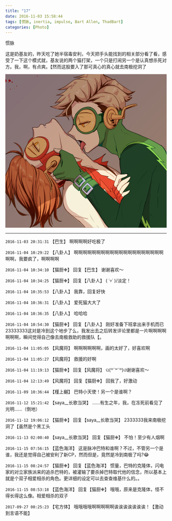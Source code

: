 ```yaml
---
title: "17"
date: 2016-11-03 15:58:44
tags: [惯脉, inertia, impulse, Bart Allen, ThadBart]
categories: [Photo]
---
```


<p>惯脉</p> 
<p>这是奶基友的，昨天吃了她半宿毒安利，今天把手头能找到的相关部分看了看，感受了一下这个模式就，基友说的两个猫打架，一个只是打闹另一个是认真想杀死对方。我，啊，有点爽。【然而这股要入了那可真心的真心就去南极挖洞了<br /></p>

![](https://raw.githubusercontent.com/alicewish/meowchain247/master/img_cVZNdzJtQk9JV2N1K1BRRFVaUmt1VzJkUTVpTzE1YjZYcVRJc1U1N0FOR1JoelFJNnBIOER3PT0.jpg)

---

`2016-11-03 20:31:31` 【巴生】 啊啊啊啊好吃极了

`2016-11-04 10:29:22` 【八卦人】 啊啊啊啊啊啊啊啊啊啊啊啊啊啊啊啊啊啊啊啊啊啊，我要疯了，啊啊啊啊

`2016-11-04 10:34:10` 【猫厨✙】 回复【巴生】 谢谢喜欢～

`2016-11-04 10:34:25` 【猫厨✙】 回复【八卦人】 \( ˙▿˙ )/淡定！

`2016-11-04 10:35:53` 【八卦人】 我靠，回复好快

`2016-11-04 10:36:31` 【八卦人】 爱死猫大大了

`2016-11-04 10:36:35` 【八卦人】 哈哈哈

`2016-11-04 10:54:30` 【猫厨✙】 回复【八卦人】 刚好准备下班拿出来手机而已23333333这对是冷到这个地步了么，我发出去之后转发评论里都是一片啊啊啊啊啊啊啊，瞬间觉得自己像去南极救助的救援队【。

`2016-11-04 11:05:05` 【风魔将】 啊啊啊啊啊啊，画的太好了，好喜欢啊

`2016-11-04 11:05:27` 【风魔将】 救援的好啊

`2016-11-04 11:19:13` 【猫厨✙】 回复【风魔将】 ପ(꒪ˊ꒳ˋ꒪)ଓ谢谢喜欢～

`2016-11-04 12:13:49` 【风魔将】 回复【猫厨✙】 回我了，好激动

`2016-11-09 10:36:44` 【槿上樾】 巴特小天使！另一个是谁啊？

`2016-11-12 15:21:42` 【saya\_\_长歌当哭】 ……有生之年，我，在冻死前看见了光明……（倒地）

`2016-11-12 19:06:12` 【猫厨✙】 回复【saya\_\_长歌当哭】 2333333我来南极挖洞了【虽然是个黑工头

`2016-11-13 02:00:40` 【saya\_\_长歌当哭】 回复【猫厨✙】 不怕！至少有人烟啊

`2016-11-15 07:56:15` 【蓝色海洋】 这是脉冲巴特和谁啊？不过，不管另一个是谁，我还是觉得自己被安利了新CP，然而但是，竟然是冷到南极了吗?😂

`2016-11-15 08:24:57` 【猫厨✙】 回复【蓝色海洋】 惯量，巴特的克隆体，闪电家的对立家族派来的追杀巴特的，被灌输了要杀掉巴特取代他的信念，所以基本上就是个双子相爱相杀的角色。更详细的设定可以去查查维基什么的。。

`2016-11-15 08:53:18` 【蓝色海洋】 回复【猫厨✙】 哦哦，原来是克隆体，怪不得长得这么像。相爱相杀的双子

`2017-09-27 00:25:23` 【宅方体】 哦哦哦哦啊啊啊啊啊诶诶诶诶诶诶诶！【激动到言语不能】
